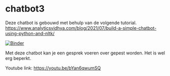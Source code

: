 # chatbot3

Deze chatbot is gebouwd met behulp van de volgende tutorial. 
https://www.analyticsvidhya.com/blog/2021/07/build-a-simple-chatbot-using-python-and-nltk/

[![Binder](https://mybinder.org/badge_logo.svg)](https://mybinder.org/v2/gh/mmerveon/chatbot3/HEAD)

Met deze chatbot kan je een gesprek voeren over gepest worden. Het is wel erg beperkt. 

Youtube link: https://youtu.be/bYan6qwumSQ 

